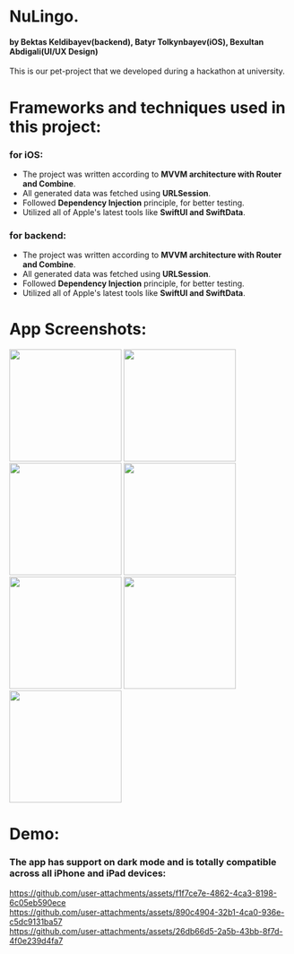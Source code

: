 # NuLingo.
#### by Bektas Keldibayev(backend), Batyr Tolkynbayev(iOS), Bexultan Abdigali(UI/UX Design) ####
This is our pet-project that we developed during a hackathon at university.

# Frameworks and techniques used in this project:
### for iOS: ###
* The project was written according to **MVVM architecture with Router and Combine**.
* All generated data was fetched using **URLSession**.
* Followed **Dependency Injection** principle, for better testing.
* Utilized all of Apple's latest tools like **SwiftUI and SwiftData**.

### for backend: ###
* The project was written according to **MVVM architecture with Router and Combine**.
* All generated data was fetched using **URLSession**.
* Followed **Dependency Injection** principle, for better testing.
* Utilized all of Apple's latest tools like **SwiftUI and SwiftData**.
  
# App Screenshots:
<img src="https://github.com/user-attachments/assets/de88f035-0320-4513-a178-6589c962b111" width="200">
<img src="https://github.com/user-attachments/assets/5bbab0d5-d167-450d-a56c-f1e21bfd6806" width="200">
<img src="https://github.com/user-attachments/assets/76ebb861-3797-42b4-82ae-aa38f39dcd64" width="200">
<img src="https://github.com/user-attachments/assets/363b4387-b0a7-4b29-b8f3-adbe7b52fa7a" width="200">
<img src="https://github.com/user-attachments/assets/1937b0b2-0880-4372-83d0-3e0b50a6e72c" width="200">
<img src="https://github.com/user-attachments/assets/0e897a25-2441-4bd7-a837-84b65e50458f" width="200">
<img src="https://github.com/user-attachments/assets/50f8927b-bd59-480e-bddc-aa654863e264" width="200">

# Demo:
### The app has support on dark mode and is totally compatible across all iPhone and iPad devices: ###
https://github.com/user-attachments/assets/f1f7ce7e-4862-4ca3-8198-6c05eb590ece
<br />
https://github.com/user-attachments/assets/890c4904-32b1-4ca0-936e-c5dc9131ba57
<br />
https://github.com/user-attachments/assets/26db66d5-2a5b-43bb-8f7d-4f0e239d4fa7
